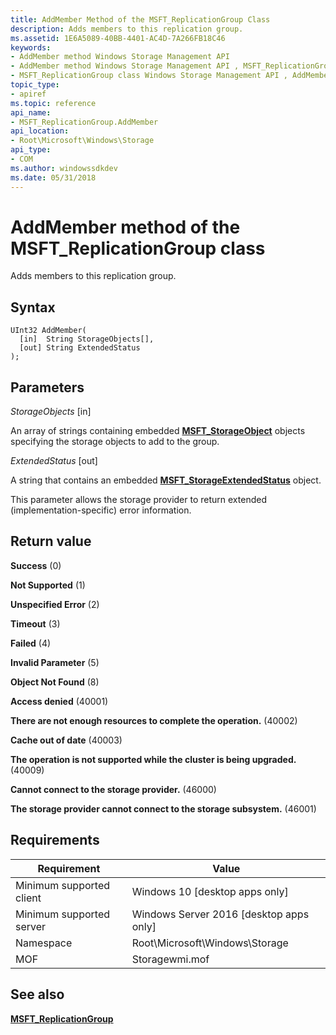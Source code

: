 ```yaml
---
title: AddMember Method of the MSFT_ReplicationGroup Class
description: Adds members to this replication group.
ms.assetid: 1E6A5089-40BB-4401-AC4D-7A266FB18C46
keywords:
- AddMember method Windows Storage Management API
- AddMember method Windows Storage Management API , MSFT_ReplicationGroup class
- MSFT_ReplicationGroup class Windows Storage Management API , AddMember method
topic_type:
- apiref
ms.topic: reference
api_name:
- MSFT_ReplicationGroup.AddMember
api_location:
- Root\Microsoft\Windows\Storage
api_type:
- COM
ms.author: windowssdkdev
ms.date: 05/31/2018
---
```


# AddMember method of the MSFT\_ReplicationGroup class

Adds members to this replication group.

## Syntax


```mof
UInt32 AddMember(
  [in]  String StorageObjects[],
  [out] String ExtendedStatus
);
```



## Parameters

 

*StorageObjects* \[in\]
 

An array of strings containing embedded [**MSFT\_StorageObject**](msft-storageobject.md) objects specifying the storage objects to add to the group.

 

*ExtendedStatus* \[out\]
 

A string that contains an embedded [**MSFT\_StorageExtendedStatus**](msft-storageextendedstatus.md) object.

This parameter allows the storage provider to return extended (implementation-specific) error information.

 

## Return value

 

**Success** (0)
 

**Not Supported** (1)
 

**Unspecified Error** (2)
 

**Timeout** (3)
 

**Failed** (4)
 

**Invalid Parameter** (5)
 

**Object Not Found** (8)
 

**Access denied** (40001)
 

**There are not enough resources to complete the operation.** (40002)
 

**Cache out of date** (40003)
 

**The operation is not supported while the cluster is being upgraded.** (40009)
 

**Cannot connect to the storage provider.** (46000)
 

**The storage provider cannot connect to the storage subsystem.** (46001)
 

## Requirements



| Requirement | Value |
|-------------------------------------|-------------------------------------------------------------------------------------------|
| Minimum supported client | Windows 10 \[desktop apps only\]                                               |
| Minimum supported server | Windows Server 2016 \[desktop apps only\]                                      |
| Namespace                | Root\\Microsoft\\Windows\\Storage                                              |
| MOF                      |  Storagewmi.mof  |



## See also

 

[**MSFT\_ReplicationGroup**](msft-replicationgroup.md)
 

 

 





